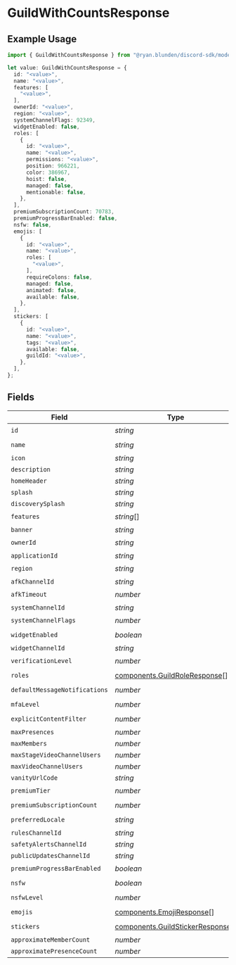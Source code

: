 # GuildWithCountsResponse

## Example Usage

```typescript
import { GuildWithCountsResponse } from "@ryan.blunden/discord-sdk/models/components";

let value: GuildWithCountsResponse = {
  id: "<value>",
  name: "<value>",
  features: [
    "<value>",
  ],
  ownerId: "<value>",
  region: "<value>",
  systemChannelFlags: 92349,
  widgetEnabled: false,
  roles: [
    {
      id: "<value>",
      name: "<value>",
      permissions: "<value>",
      position: 966221,
      color: 386967,
      hoist: false,
      managed: false,
      mentionable: false,
    },
  ],
  premiumSubscriptionCount: 70783,
  premiumProgressBarEnabled: false,
  nsfw: false,
  emojis: [
    {
      id: "<value>",
      name: "<value>",
      roles: [
        "<value>",
      ],
      requireColons: false,
      managed: false,
      animated: false,
      available: false,
    },
  ],
  stickers: [
    {
      id: "<value>",
      name: "<value>",
      tags: "<value>",
      available: false,
      guildId: "<value>",
    },
  ],
};
```

## Fields

| Field                                                                                | Type                                                                                 | Required                                                                             | Description                                                                          |
| ------------------------------------------------------------------------------------ | ------------------------------------------------------------------------------------ | ------------------------------------------------------------------------------------ | ------------------------------------------------------------------------------------ |
| `id`                                                                                 | *string*                                                                             | :heavy_check_mark:                                                                   | N/A                                                                                  |
| `name`                                                                               | *string*                                                                             | :heavy_check_mark:                                                                   | N/A                                                                                  |
| `icon`                                                                               | *string*                                                                             | :heavy_minus_sign:                                                                   | N/A                                                                                  |
| `description`                                                                        | *string*                                                                             | :heavy_minus_sign:                                                                   | N/A                                                                                  |
| `homeHeader`                                                                         | *string*                                                                             | :heavy_minus_sign:                                                                   | N/A                                                                                  |
| `splash`                                                                             | *string*                                                                             | :heavy_minus_sign:                                                                   | N/A                                                                                  |
| `discoverySplash`                                                                    | *string*                                                                             | :heavy_minus_sign:                                                                   | N/A                                                                                  |
| `features`                                                                           | *string*[]                                                                           | :heavy_check_mark:                                                                   | N/A                                                                                  |
| `banner`                                                                             | *string*                                                                             | :heavy_minus_sign:                                                                   | N/A                                                                                  |
| `ownerId`                                                                            | *string*                                                                             | :heavy_check_mark:                                                                   | N/A                                                                                  |
| `applicationId`                                                                      | *string*                                                                             | :heavy_minus_sign:                                                                   | N/A                                                                                  |
| `region`                                                                             | *string*                                                                             | :heavy_check_mark:                                                                   | N/A                                                                                  |
| `afkChannelId`                                                                       | *string*                                                                             | :heavy_minus_sign:                                                                   | N/A                                                                                  |
| `afkTimeout`                                                                         | *number*                                                                             | :heavy_check_mark:                                                                   | N/A                                                                                  |
| `systemChannelId`                                                                    | *string*                                                                             | :heavy_minus_sign:                                                                   | N/A                                                                                  |
| `systemChannelFlags`                                                                 | *number*                                                                             | :heavy_check_mark:                                                                   | N/A                                                                                  |
| `widgetEnabled`                                                                      | *boolean*                                                                            | :heavy_check_mark:                                                                   | N/A                                                                                  |
| `widgetChannelId`                                                                    | *string*                                                                             | :heavy_minus_sign:                                                                   | N/A                                                                                  |
| `verificationLevel`                                                                  | *number*                                                                             | :heavy_check_mark:                                                                   | N/A                                                                                  |
| `roles`                                                                              | [components.GuildRoleResponse](../../models/components/guildroleresponse.md)[]       | :heavy_check_mark:                                                                   | N/A                                                                                  |
| `defaultMessageNotifications`                                                        | *number*                                                                             | :heavy_check_mark:                                                                   | N/A                                                                                  |
| `mfaLevel`                                                                           | *number*                                                                             | :heavy_check_mark:                                                                   | N/A                                                                                  |
| `explicitContentFilter`                                                              | *number*                                                                             | :heavy_check_mark:                                                                   | N/A                                                                                  |
| `maxPresences`                                                                       | *number*                                                                             | :heavy_minus_sign:                                                                   | N/A                                                                                  |
| `maxMembers`                                                                         | *number*                                                                             | :heavy_minus_sign:                                                                   | N/A                                                                                  |
| `maxStageVideoChannelUsers`                                                          | *number*                                                                             | :heavy_minus_sign:                                                                   | N/A                                                                                  |
| `maxVideoChannelUsers`                                                               | *number*                                                                             | :heavy_minus_sign:                                                                   | N/A                                                                                  |
| `vanityUrlCode`                                                                      | *string*                                                                             | :heavy_minus_sign:                                                                   | N/A                                                                                  |
| `premiumTier`                                                                        | *number*                                                                             | :heavy_check_mark:                                                                   | N/A                                                                                  |
| `premiumSubscriptionCount`                                                           | *number*                                                                             | :heavy_check_mark:                                                                   | N/A                                                                                  |
| `preferredLocale`                                                                    | *string*                                                                             | :heavy_check_mark:                                                                   | N/A                                                                                  |
| `rulesChannelId`                                                                     | *string*                                                                             | :heavy_minus_sign:                                                                   | N/A                                                                                  |
| `safetyAlertsChannelId`                                                              | *string*                                                                             | :heavy_minus_sign:                                                                   | N/A                                                                                  |
| `publicUpdatesChannelId`                                                             | *string*                                                                             | :heavy_minus_sign:                                                                   | N/A                                                                                  |
| `premiumProgressBarEnabled`                                                          | *boolean*                                                                            | :heavy_check_mark:                                                                   | N/A                                                                                  |
| `nsfw`                                                                               | *boolean*                                                                            | :heavy_check_mark:                                                                   | N/A                                                                                  |
| `nsfwLevel`                                                                          | *number*                                                                             | :heavy_check_mark:                                                                   | N/A                                                                                  |
| `emojis`                                                                             | [components.EmojiResponse](../../models/components/emojiresponse.md)[]               | :heavy_check_mark:                                                                   | N/A                                                                                  |
| `stickers`                                                                           | [components.GuildStickerResponse](../../models/components/guildstickerresponse.md)[] | :heavy_check_mark:                                                                   | N/A                                                                                  |
| `approximateMemberCount`                                                             | *number*                                                                             | :heavy_minus_sign:                                                                   | N/A                                                                                  |
| `approximatePresenceCount`                                                           | *number*                                                                             | :heavy_minus_sign:                                                                   | N/A                                                                                  |
